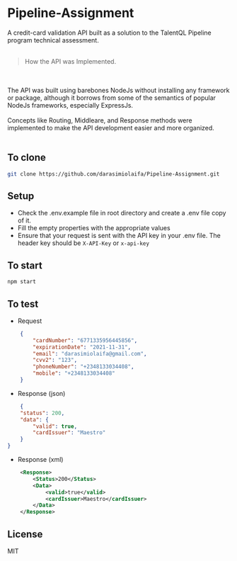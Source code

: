 # Pipeline-Assignment
A credit-card validation API built as a solution to the TalentQL Pipeline program technical assessment.
<br />
<br />

> How the API was Implemented.
<br />
<br />
The API was built using barebones NodeJs without installing any framework or package, although it borrows from some of the semantics of popular NodeJs frameworks, especially ExpressJs.<br /><br />
Concepts like Routing, Middleare, and Response methods were implemented to make the API development easier and more organized.<br /><br />

## To clone

```sh
git clone https://github.com/darasimiolaifa/Pipeline-Assignment.git
```

## Setup
* Check the .env.example file in root directory and create a .env file copy of it.
* Fill the empty properties with the appropriate values
* Ensure that your request is sent with the API key in your .env file. The header key should be `X-API-Key` or `x-api-key`
## To start

```sh
npm start
```

## To test

* Request
```json
    {
        "cardNumber": "6771335956445856",
        "expirationDate": "2021-11-31",
        "email": "darasimiolaifa@gmail.com",
        "cvv2": "123",
        "phoneNumber": "+2348133034408",
        "mobile": "+2348133034408"
    }
```

* Response (json)
```json
    {
    "status": 200,
    "data": {
        "valid": true,
        "cardIssuer": "Maestro"
    }
}
```

* Response (xml)

```xml
    <Response>
        <Status>200</Status>
        <Data>
            <valid>true</valid>
            <cardIssuer>Maestro</cardIssuer>
        </Data>
    </Response>
```

## License

MIT